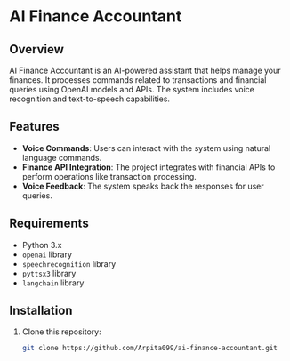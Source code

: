 # AI Finance Accountant

## Overview
AI Finance Accountant is an AI-powered assistant that helps manage your finances. It processes commands related to transactions and financial queries using OpenAI models and APIs. The system includes voice recognition and text-to-speech capabilities.

## Features
- **Voice Commands**: Users can interact with the system using natural language commands.
- **Finance API Integration**: The project integrates with financial APIs to perform operations like transaction processing.
- **Voice Feedback**: The system speaks back the responses for user queries.

## Requirements
- Python 3.x
- `openai` library
- `speechrecognition` library
- `pyttsx3` library
- `langchain` library

## Installation

1. Clone this repository:
   ```bash
   git clone https://github.com/Arpita099/ai-finance-accountant.git
